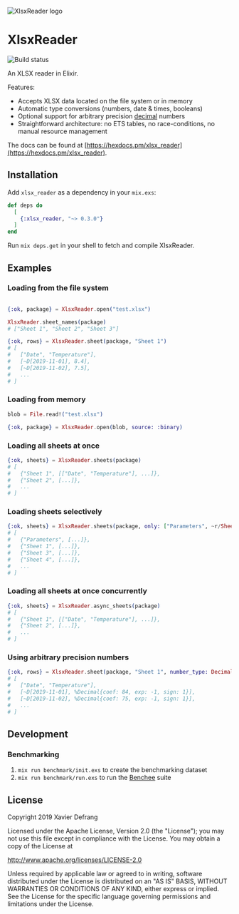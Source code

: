 ![XlsxReader logo](https://raw.githubusercontent.com/xavier/xlsx_reader/master/assets/logo.png)

# XlsxReader

![Build status](https://github.com/xavier/xlsx_reader/workflows/CI/badge.svg)

An XLSX reader in Elixir.

Features:

- Accepts XLSX data located on the file system or in memory
- Automatic type conversions (numbers, date & times, booleans)
- Optional support for arbitrary precision [decimal](https://github.com/ericmj/decimal) numbers
- Straightforward architecture: no ETS tables, no race-conditions, no manual resource management

The docs can be found at [https://hexdocs.pm/xlsx_reader](https://hexdocs.pm/xlsx_reader).

## Installation

Add `xlsx_reader` as a dependency in your  `mix.exs`:

```elixir
def deps do
  [
    {:xlsx_reader, "~> 0.3.0"}
  ]
end
```

Run `mix deps.get` in your shell to fetch and compile XlsxReader. 

## Examples

### Loading from the file system

```elixir

{:ok, package} = XlsxReader.open("test.xlsx")

XlsxReader.sheet_names(package)
# ["Sheet 1", "Sheet 2", "Sheet 3"]

{:ok, rows} = XlsxReader.sheet(package, "Sheet 1")
# [
#   ["Date", "Temperature"], 
#   [~D[2019-11-01], 8.4], 
#   [~D[2019-11-02], 7.5], 
#   ...
# ]
```

### Loading from memory

```elixir
blob = File.read!("test.xlsx")

{:ok, package} = XlsxReader.open(blob, source: :binary)
```

### Loading all sheets at once

```elixir
{:ok, sheets} = XlsxReader.sheets(package)
# [
#   {"Sheet 1", [["Date", "Temperature"], ...]}, 
#   {"Sheet 2", [...]}, 
#   ...
# ]
```

### Loading sheets selectively

```elixir
{:ok, sheets} = XlsxReader.sheets(package, only: ["Parameters", ~r/Sheet \d+/], except: ["Sheet 2"])
# [
#   {"Parameters", [...]}, 
#   {"Sheet 1", [...]}, 
#   {"Sheet 3", [...]}, 
#   {"Sheet 4", [...]}, 
#   ...
# ]
```

### Loading all sheets at once concurrently

```elixir
{:ok, sheets} = XlsxReader.async_sheets(package)
# [
#   {"Sheet 1", [["Date", "Temperature"], ...]}, 
#   {"Sheet 2", [...]}, 
#   ...
# ]
```

### Using arbitrary precision numbers

```elixir
{:ok, rows} = XlsxReader.sheet(package, "Sheet 1", number_type: Decimal)
# [
#   ["Date", "Temperature"], 
#   [~D[2019-11-01], %Decimal{coef: 84, exp: -1, sign: 1}], 
#   [~D[2019-11-02], %Decimal{coef: 75, exp: -1, sign: 1}], 
#   ...
# ]
```

## Development

### Benchmarking

1. `mix run benchmark/init.exs` to create the benchmarking dataset
2. `mix run benchmark/run.exs` to run the [Benchee](https://github.com/bencheeorg/benchee) suite

## License

Copyright 2019 Xavier Defrang

Licensed under the Apache License, Version 2.0 (the "License");
you may not use this file except in compliance with the License.
You may obtain a copy of the License at

   http://www.apache.org/licenses/LICENSE-2.0

Unless required by applicable law or agreed to in writing, software
distributed under the License is distributed on an "AS IS" BASIS,
WITHOUT WARRANTIES OR CONDITIONS OF ANY KIND, either express or implied.
See the License for the specific language governing permissions and
limitations under the License.

